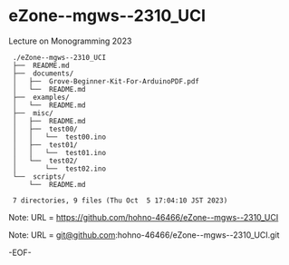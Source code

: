 # eZone--mgws--2310_UCI

Lecture on Monogramming 2023

     ./eZone--mgws--2310_UCI
     ├──  README.md
     ├──  documents/
     │   ├──  Grove-Beginner-Kit-For-ArduinoPDF.pdf
     │   └──  README.md
     ├──  examples/
     │   └──  README.md
     ├──  misc/
     │   ├──  README.md
     │   ├──  test00/
     │   │   └──  test00.ino
     │   ├──  test01/
     │   │   └──  test01.ino
     │   └──  test02/
     │       └──  test02.ino
     └──  scripts/
         └──  README.md
     
     7 directories, 9 files (Thu Oct  5 17:04:10 JST 2023)


Note: URL = https://github.com/hohno-46466/eZone--mgws--2310_UCI

Note: URL = git@github.com:hohno-46466/eZone--mgws--2310_UCI.git

-EOF-
